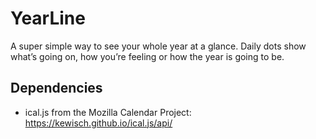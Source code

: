# YearLine

A super simple way to see your whole year at a glance. Daily dots show what’s going on, how you’re feeling or how the year is going to be.

## Dependencies

- ical.js from the Mozilla Calendar Project: https://kewisch.github.io/ical.js/api/
